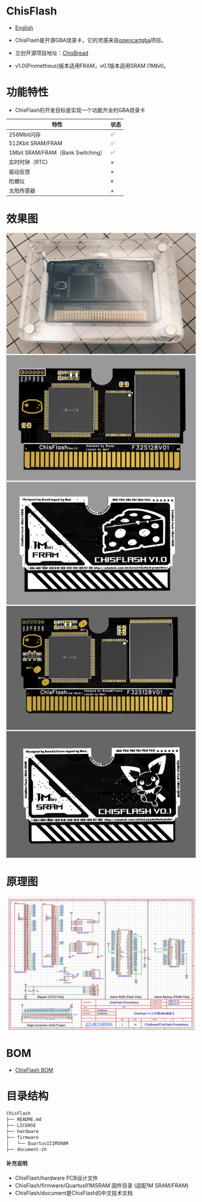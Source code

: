
# ChisFlash

- [English](README-en.md)

- ChisFlash是开源GBA烧录卡，它的灵感来自[opencartgba](https://github.com/laqieer/opencartgba)项目。
- 立创开源项目地址：[ChisBread](https://oshwhub.com/chisbread/works)
- v1.0(Prometheus)版本适用FRAM，v0.1版本适用SRAM (1Mbit)。

# 功能特性

- ChisFlash的开发目标是实现一个功能齐全的GBA烧录卡

| 特性 | 状态 |
| --- | --- |
| 256Mbit闪存 | ✅ |
| 512Kbit SRAM/FRAM | ✅ |
| 1Mbit SRAM/FRAM（Bank Switching） | ✅ |
| 实时时钟（RTC） | × |
| 振动反馈 | × |
| 陀螺仪 | x |
| 太阳传感器 | × |

# 效果图

![realcart](./images/realcart.png)
![top_v1.0](./images/top_v1.0.png)
![but_v1.0](./images/but_v1.0.png)
![top_v0.1](./images/top_v0.1.png)
![but_v0.1](./images/but_v0.1.png)

# 原理图

![schematic](./images/sch.png)

# BOM

- [ChisFlash BOM](BOM.md)

# 目录结构   

```
ChisFlash
├── README.md
├── LICENSE
├── hardware
├── firmware
│   └── QuartusII1MSRAM
├── document-zh
```

#### 补充说明

- ChisFlash/hardware PCB设计文件
- ChisFlash/firmware/QuartusII1MSRAM 固件目录 (适配1M SRAM/FRAM)
- ChisFlash/document是ChisFlash的中文技术文档